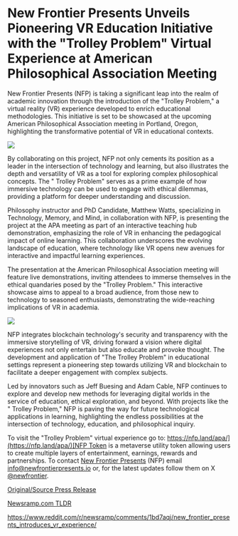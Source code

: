 # New Frontier Presents Unveils Pioneering VR Education Initiative with the "Trolley Problem" Virtual Experience at American Philosophical Association Meeting

New Frontier Presents (NFP) is taking a significant leap into the realm of academic innovation through the introduction of the "Trolley Problem," a virtual reality (VR) experience developed to enrich educational methodologies. This initiative is set to be showcased at the upcoming American Philosophical Association meeting in Portland, Oregon, highlighting the transformative potential of VR in educational contexts.

![](https://api.blockchainwire.io/uploads/NewFrontierPresents/editor_image/a01b3256-922c-4e0d-9a08-6d90b9ebd278.jpg)

By collaborating on this project, NFP not only cements its position as a leader in the intersection of technology and learning, but also illustrates the depth and versatility of VR as a tool for exploring complex philosophical concepts. The " Trolley Problem" serves as a prime example of how immersive technology can be used to engage with ethical dilemmas, providing a platform for deeper understanding and discussion.

Philosophy instructor and PhD Candidate, Matthew Watts, specializing in Technology, Memory, and Mind, in collaboration with NFP, is presenting the project at the APA meeting as part of an interactive teaching hub demonstration, emphasizing the role of VR in enhancing the pedagogical impact of online learning. This collaboration underscores the evolving landscape of education, where technology like VR opens new avenues for interactive and impactful learning experiences.

The presentation at the American Philosophical Association meeting will feature live demonstrations, inviting attendees to immerse themselves in the ethical quandaries posed by the "Trolley Problem." This interactive showcase aims to appeal to a broad audience, from those new to technology to seasoned enthusiasts, demonstrating the wide-reaching implications of VR in academia.

![](https://api.blockchainwire.io/uploads/NewFrontierPresents/editor_image/7592b03c-9fad-4f25-b46a-0d0cfcf00bf9.jpg)

NFP integrates blockchain technology's security and transparency with the immersive storytelling of VR, driving forward a vision where digital experiences not only entertain but also educate and provoke thought. The development and application of "The Trolley Problem" in educational settings represent a pioneering step towards utilizing VR and blockchain to facilitate a deeper engagement with complex subjects.

Led by innovators such as Jeff Buesing and Adam Cable, NFP continues to explore and develop new methods for leveraging digital worlds in the service of education, ethical exploration, and beyond. With projects like the " Trolley Problem," NFP is paving the way for future technological applications in learning, highlighting the endless possibilities at the intersection of technology, education, and philosophical inquiry.

To visit the "Trolley Problem" virtual experience go to: [https://nfp.land/apa/](https://nfp.land/apa/)[NFP Token](https://newfrontierpresents.io/nfp-token/) is a metaverse utility token allowing users to create multiple layers of entertainment, earnings, rewards and partnerships. To contact [New Frontier Presents](https://newfrontierpresents.io) (NFP) email [info@newfrontierpresents.io](mailto:info@newfrontierpresents.io) or, for the latest updates follow them on X [@newfrontier](https://twitter.com/newfrontier). 

[Original/Source Press Release](https://blockchainwire.io/press-release/new-frontier-presents-unveils-pioneering-vr-education-initiative-with-the-trolley-problem-virtual-experience-at-american-philosophical-association-meeting-)
                    

[Newsramp.com TLDR](None) 

https://www.reddit.com/r/newsramp/comments/1bd7aqj/new_frontier_presents_introduces_vr_experience/